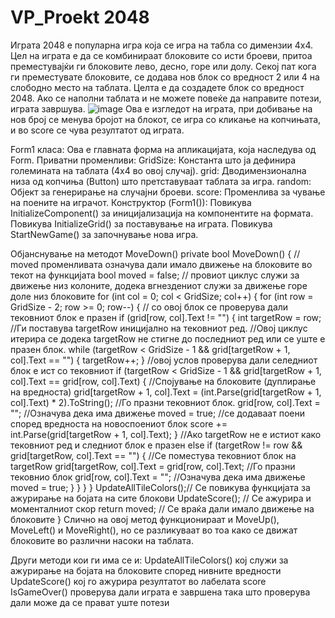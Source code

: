 # VP_Proekt 2048

Играта 2048 е популарна игра која се игра на табла со димензии 4x4. Цел на играта е да се комбинираат блоковите со исти броеви, притоа преместувајќи ги блоковите лево, десно, горе или долу. Секој пат кога ги преместувате блоковите, се додава нов блок со вредност 2 или 4 на слободно место на таблата. Целта е да создадете блок со вредност 2048. Ако се наполни таблата и не можете повеќе да направите потези, играта завршува.
![image](https://github.com/Sara-Lazarevska/VP_Proekt/assets/165376699/4b78237e-ea0c-473c-92b4-587426112ff2)
Ова е изгледот на играта, при добивање на нов број се менува бројот на блокот, се игра со кликање на копчињата, и во score се чува резултатот од играта.

Form1 класа: Ова е главната форма на апликацијата, која наследува од Form.
Приватни променливи:
GridSize: Константа што ја дефинира големината на таблата (4x4 во овој случај).
grid: Дводимензионална низа од копчиња (Button) што претставуваат таблата за игра.
random: Објект за генерирање на случајни броеви.
score: Променлива за чување на поените на играчот.
Конструктор (Form1()):
Повикува InitializeComponent() за иницијализација на компонентите на формата.
Повикува InitializeGrid() за поставување на играта.
Повикува StartNewGame() за започнување нова игра.

Објанснување на методот MoveDown()
        private bool MoveDown()
        {
            // moved променливата означува дали имало движење на блоковите во текот на функцијата
            bool moved = false;
            // провиот циклус служи за движење низ колоните, додека вгнездениот служи за движење горе доле низ блоковите
            for (int col = 0; col < GridSize; col++)
            {
                for (int row = GridSize - 2; row >= 0; row--)
                {
                    // со овој блок се проверува дали тековниот блок е празен
                    if (grid[row, col].Text != "")
                    {
                        int targetRow = row; //Ги поставува targetRow иницијално на тековниот ред.
                        //Овој циклус итерира се додека targetRow не стигне до последниот ред или се уште е празен блок.
                        while (targetRow < GridSize - 1 && grid[targetRow + 1, col].Text == "")
                        {
                            targetRow++;
                        }
                        //овој услов проверува дали селедниот блок е ист со тековниот
                        if (targetRow < GridSize - 1 && grid[targetRow + 1, col].Text == grid[row, col].Text)
                        {
                            //Спојување на блоковите (дуплирање на вредноста)
                            grid[targetRow + 1, col].Text = (int.Parse(grid[targetRow + 1, col].Text) * 2).ToString();
                            //Го празни тековниот блок.
                            grid[row, col].Text = "";
                            //Означува дека има движење
                            moved = true;
                            //се додаваат поени според вредноста на новоспоениот блок
                            score += int.Parse(grid[targetRow + 1, col].Text);
                        }
                        //Ако targetRow не е истиот како тековниот ред и следниот блок е празен
                        else if (targetRow != row && grid[targetRow, col].Text == "")
                        {
                            //Се поместува тековниот блок на targetRow
                            grid[targetRow, col].Text = grid[row, col].Text;
                            //Го празни тековнио блок
                            grid[row, col].Text = "";
                            //Означува дека има движење
                            moved = true;
                        }
                    }
                }
            }
            UpdateAllTileColors();// Се повикува функцијата за ажурирање на бојата на сите блокови
            UpdateScore(); // Се ажурира и моменталниот скор
            return moved; // Се враќа дали имало движење на блоковите
        }
Слично на овој метод функционираат и  MoveUp(), MoveLeft() и MoveRight(), но се разликуваат во тоа како се движат блоковите во различни насоки на таблата.

Други методи кои ги има се и:
UpdateAllTileColors() кој служи за ажурирање на бојата на блоковите според нивните вредности
UpdateScore() кој го ажурира резултатот во лабелата score
IsGameOver() проверува дали играта е завршена така што проверува дали може да се прават уште потези
        
